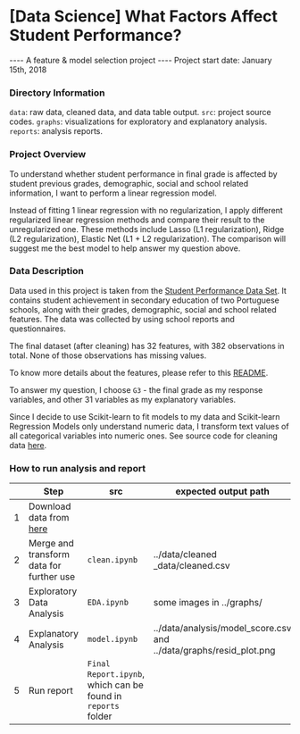 # [Data Science] What Factors Affect Student Performance? 
---- A feature & model selection project ----
Project start date: January 15th, 2018

### Directory Information
`data`:  raw data, cleaned data, and data table output.
`src`: project source codes.
`graphs`: visualizations for exploratory and explanatory analysis.
`reports`: analysis reports.

### Project Overview

To understand whether student performance in final grade is affected by student previous grades, demographic, social and school related information, I want to perform a linear regression model. 

Instead of fitting 1 linear regression with no regularization, I apply different regularized linear regression methods and compare their result to the unregularized one. These methods include Lasso (L1 regularization), Ridge (L2 regularization), Elastic Net (L1 + L2 regularization). The comparison will suggest me the best model to help answer my question above. 

### Data Description

Data used in this project is taken from the [Student Performance Data Set](http://archive.ics.uci.edu/ml/datasets/Student+Performance). It contains student achievement in secondary education of two Portuguese schools, along with their grades, demographic, social and school related features. The data was collected by using school reports and questionnaires.

The final dataset (after cleaning) has 32 features, with 382 observations in total. None of those observations has missing values. 

To know more details about the features, please refer to this [README](https://github.com/hadinh1306/feat-select_student-performance/tree/master/data/raw_data). 

To answer my question, I choose `G3` - the final grade as my response variables, and other 31 variables as my explanatory variables. 

Since I decide to use Scikit-learn to fit models to my data and Scikit-learn Regression Models only understand numeric data, I transform text values of all categorical variables into numeric ones. See source code for cleaning data [here](https://github.com/hadinh1306/feat-select_student-performance/blob/master/src/clean.ipynb).

### How to run analysis and report

|   | Step                                                                                       | src | expected output path |
|---|--------------------------------------------------------------------------------------------|-----|-----------------|
| 1 | Download data from [here](http://archive.ics.uci.edu/ml/machine-learning-databases/00320/student.zip) |     |                 |
| 2 |  Merge and transform data for further use                                                                                          |  `clean.ipynb`  | ../data/cleaned _data/cleaned.csv            |
| 3 |  Exploratory Data Analysis                                                                                          |  `EDA.ipynb`   |  some images in ../graphs/      |
| 4 | Explanatory Analysis   | `model.ipynb` | ../data/analysis/model_score.csv and ../data/graphs/resid_plot.png | 
| 5 |  Run report | `Final Report.ipynb`, which can be found in `reports` folder | | | 
